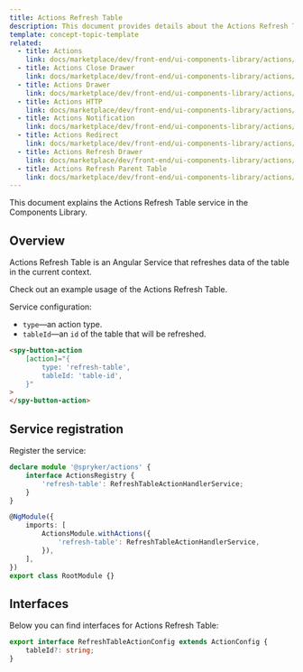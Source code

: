 ```yaml
---
title: Actions Refresh Table
description: This document provides details about the Actions Refresh Table service in the Components Library.
template: concept-topic-template
related:
  - title: Actions
    link: docs/marketplace/dev/front-end/ui-components-library/actions/index.html
  - title: Actions Close Drawer
    link: docs/marketplace/dev/front-end/ui-components-library/actions/actions-close-drawer.html
  - title: Actions Drawer
    link: docs/marketplace/dev/front-end/ui-components-library/actions/actions-drawer.html
  - title: Actions HTTP
    link: docs/marketplace/dev/front-end/ui-components-library/actions/actions-http.html
  - title: Actions Notification
    link: docs/marketplace/dev/front-end/ui-components-library/actions/actions-notification.html
  - title: Actions Redirect
    link: docs/marketplace/dev/front-end/ui-components-library/actions/actions-redirect.html
  - title: Actions Refresh Drawer
    link: docs/marketplace/dev/front-end/ui-components-library/actions/actions-refresh-drawer.html
  - title: Actions Refresh Parent Table
    link: docs/marketplace/dev/front-end/ui-components-library/actions/actions-refresh-parent-table.html
---
```


This document explains the Actions Refresh Table service in the Components Library.

## Overview

Actions Refresh Table is an Angular Service that refreshes data of the table in the current context.

Check out an example usage of the Actions Refresh Table.

Service configuration:

- `type`—an action type.  
- `tableId`—an `id` of the table that will be refreshed.  

```html
<spy-button-action
    [action]="{
        type: 'refresh-table',
        tableId: 'table-id',
    }"
>
</spy-button-action>
```

## Service registration

Register the service:

```ts
declare module '@spryker/actions' {
    interface ActionsRegistry {
        'refresh-table': RefreshTableActionHandlerService;
    }
}

@NgModule({
    imports: [
        ActionsModule.withActions({
            'refresh-table': RefreshTableActionHandlerService,
        }),
    ],
})
export class RootModule {}
```

## Interfaces

Below you can find interfaces for Actions Refresh Table:

```ts
export interface RefreshTableActionConfig extends ActionConfig {
    tableId?: string;
}
```
